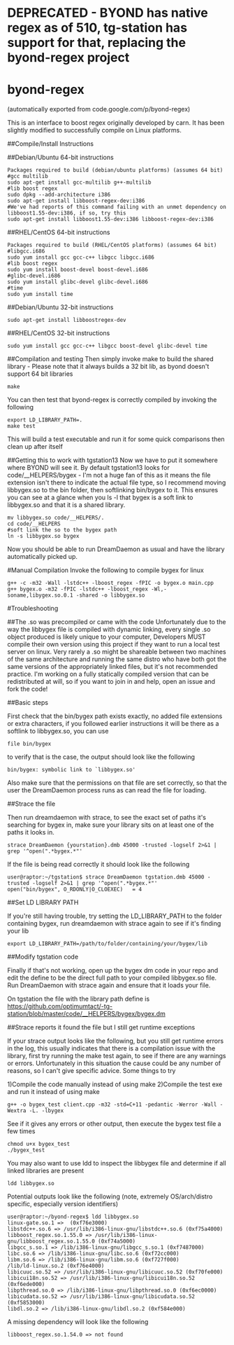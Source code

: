 # DEPRECATED - BYOND has native regex as of 510, tg-station has support for that, replacing the byond-regex project

# byond-regex
(automatically exported from code.google.com/p/byond-regex)

This is an interface to boost regex originally developed by carn. It has been slightly modified to successfully compile on Linux platforms.

##Compile/Install Instructions

##Debian/Ubuntu 64-bit instructions

    Packages required to build (debian/ubuntu platforms) (assumes 64 bit)
    #gcc multilib
    sudo apt-get install gcc-multilib g++-multilib
    #lib boost regex
    sudo dpkg --add-architecture i386
    sudo apt-get install libboost-regex-dev:i386
    #We've had reports of this command failing with an unmet dependency on libboost1.55-dev:i386, if so, try this
    sudo apt-get install libboost1.55-dev:i386 libboost-regex-dev:i386
    
##RHEL/CentOS 64-bit instructions

    Packages required to build (RHEL/CentOS platforms) (assumes 64 bit)
    #libgcc.i686
    sudo yum install gcc gcc-c++ libgcc libgcc.i686
    #lib boost regex
    sudo yum install boost-devel boost-devel.i686
    #glibc-devel.i686
    sudo yum install glibc-devel glibc-devel.i686
    #time
    sudo yum install time

##Debian/Ubuntu 32-bit instructions
    
    sudo apt-get install libboostregex-dev
    
##RHEL/CentOS 32-bit instructions
    
    sudo yum install gcc gcc-c++ libgcc boost-devel glibc-devel time

##Compilation and testing
Then simply invoke make to build the shared library - Please note that it always builds a 32 bit lib, as byond doesn't support 64 bit libraries

    make

You can then test that byond-regex is correctly compiled by invoking the following

    export LD_LIBRARY_PATH=.
    make test

This will build a test executable and run it for some quick comparisons then clean up after itself

##Getting this to work with tgstation13
Now we have to put it somewhere where BYOND will see it. By default tgstation13 looks for code/__HELPERS/bygex - I'm not a huge fan of this as it means the file extension isn't there to indicate the actual file type, so I recommend moving libbygex.so to the bin folder, then softlinking bin/bygex to it. This ensures you can see at a glance when you ls -l that bygex is a soft link to libbygex.so and that it is a shared library.

    mv libbygex.so code/__HELPERS/.
    cd code/__HELPERS
    #soft link the so to the bygex path
    ln -s libbygex.so bygex

Now you should be able to run DreamDaemon as usual and have the library automatically picked up.

#Manual Compilation
Invoke the following to compile bygex for linux

    g++ -c -m32 -Wall -lstdc++ -lboost_regex -fPIC -o bygex.o main.cpp
    g++ bygex.o -m32 -fPIC -lstdc++ -lboost_regex -Wl,-soname,libygex.so.0.1 -shared -o libbygex.so

#Troubleshooting

##The .so was precompiled or came with the code
Unfortunately due to the way the libbygex file is compiled with dynamic linking, every single .so object produced is likely unique to your computer, Developers MUST compile their own version using this project if they want to run a local test server on linux. Very rarely a .so might be shareable between two machines of the same architecture and running the same distro who have both got the same versions of the appropriately linked files, but it's not recommended practice. I'm working on a fully statically compiled version that can be redistributed at will, so if you want to join in and help, open an issue and fork the code!

##Basic steps

First check that the bin/bygex path exists exactly, no added file extensions or extra characters, if you followed earlier instructions it will be there as a softlink to libbygex.so, you can use


    file bin/bygex
    
to verify that is the case, the output should look like the following 

    bin/bygex: symbolic link to `libbygex.so'

Also make sure that the permissions on that file are set correctly, so that the user the DreamDaemon process runs as can read the file for loading.

##Strace the file

Then run dreamdaemon with strace, to see the exact set of paths it's searching for bygex in, make sure your library sits on at least one of the paths it looks in.
    
    strace DreamDaemon {yourstation}.dmb 45000 -trusted -logself 2>&1 | grep '^open(".*bygex.*"'
    
If the file is being read correctly it should look like the following

    user@raptor:~/tgstation$ strace DreamDaemon tgstation.dmb 45000 -trusted -logself 2>&1 | grep '^open(".*bygex.*"'
    open("bin/bygex", O_RDONLY|O_CLOEXEC)   = 4

##Set LD LIBRARY PATH

If you're still having trouble, try setting the LD_LIBRARY_PATH to the folder containing bygex, run dreamdaemon with strace again to see if it's finding your lib

    export LD_LIBRARY_PATH=/path/to/folder/containing/your/bygex/lib

##Modify tgstation code    

Finally if that's not working, open up the bygex dm code in your repo and edit the define to be the direct full path to your compiled libbygex.so file. Run DreamDaemon with strace again and ensure that it loads your file.

On tgstation the file with the library path define is https://github.com/optimumtact/-tg-station/blob/master/code/__HELPERS/bygex/bygex.dm

##Strace reports it found the file but I still get runtime exceptions

If your strace output looks like the following, but you still get runtime errors in the log, this usually indicates that there is a compilation issue with the library, first try running the make test again, to see if there are any warnings or errors. Unfortunately in this situation the cause could be any number of reasons, so I can't give specific advice. Some things to try

1)Compile the code manually instead of using make
2)Compile the test exe and run it instead of using make

    g++ -o bygex_test client.cpp -m32 -std=C+11 -pedantic -Werror -Wall -Wextra -L. -lbygex

See if it gives any errors or other output, then execute the bygex test file a few times

    chmod u+x bygex_test
    ./bygex_test

You may also want to use ldd to inspect the libbygex file and determine if all linked libraries are present

    ldd libbygex.so
    
Potential outputs look like the following (note, extremely OS/arch/distro specific, especially version identifiers)

    user@raptor:~/byond-regex$ ldd libbygex.so 
	linux-gate.so.1 =>  (0xf76e3000)
	libstdc++.so.6 => /usr/lib/i386-linux-gnu/libstdc++.so.6 (0xf75a4000)
	libboost_regex.so.1.55.0 => /usr/lib/i386-linux-gnu/libboost_regex.so.1.55.0 (0xf74a5000)
	libgcc_s.so.1 => /lib/i386-linux-gnu/libgcc_s.so.1 (0xf7487000)
	libc.so.6 => /lib/i386-linux-gnu/libc.so.6 (0xf72cc000)
	libm.so.6 => /lib/i386-linux-gnu/libm.so.6 (0xf727f000)
	/lib/ld-linux.so.2 (0xf76e4000)
	libicuuc.so.52 => /usr/lib/i386-linux-gnu/libicuuc.so.52 (0xf70fe000)
	libicui18n.so.52 => /usr/lib/i386-linux-gnu/libicui18n.so.52 (0xf6ede000)
	libpthread.so.0 => /lib/i386-linux-gnu/libpthread.so.0 (0xf6ec0000)
	libicudata.so.52 => /usr/lib/i386-linux-gnu/libicudata.so.52 (0xf5853000)
	libdl.so.2 => /lib/i386-linux-gnu/libdl.so.2 (0xf584e000)
	
A missing dependency will look like the following 

    libboost_regex.so.1.54.0 => not found



